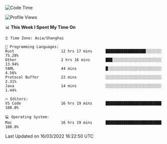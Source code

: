 <!--START_SECTION:waka-->
![Code Time](http://img.shields.io/badge/Code%20Time-1%2C092%20hrs%2023%20mins-blue)

![Profile Views](http://img.shields.io/badge/Profile%20Views-2-blue)

📊 **This Week I Spent My Time On** 

```text
⌚︎ Time Zone: Asia/Shanghai

💬 Programming Languages: 
Rust                     12 hrs 17 mins      ██████████████████░░░░░░░   75.28% 
Other                    2 hrs 16 mins       ███░░░░░░░░░░░░░░░░░░░░░░   13.94% 
YAML                     44 mins             █░░░░░░░░░░░░░░░░░░░░░░░░   4.56% 
Protocol Buffer          22 mins             ░░░░░░░░░░░░░░░░░░░░░░░░░   2.31% 
Java                     14 mins             ░░░░░░░░░░░░░░░░░░░░░░░░░   1.44%

🔥 Editors: 
VS Code                  16 hrs 19 mins      █████████████████████████   100.0%

💻 Operating System: 
Mac                      16 hrs 19 mins      █████████████████████████   100.0%

```


 Last Updated on 16/03/2022 16:22:50 UTC
<!--END_SECTION:waka-->
